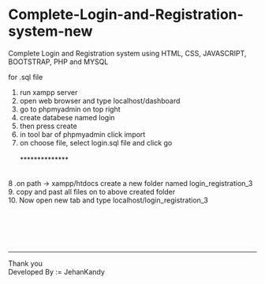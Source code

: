 # Complete-Login-and-Registration-system-new
Complete Login and Registration system using HTML, CSS, JAVASCRIPT, BOOTSTRAP, PHP and MYSQL
<br>

for .sql file
<br>
1. run xampp server<br>
2. open web browser and type localhost/dashboard<br>
3. go to phpmyadmin on top right<br>
4. create databese named login<br>
5. then press create<br>
6. in tool bar of phpmyadmin click import<br>
7. on choose file, select login.sql file and click go<br><br>
**************<br><br>

8 .on path -> xampp/htdocs create a new folder named login_registration_3<br>
9. copy and past all files on to above created folder<br>
10. Now open new tab and type localhost/login_registration_3<br>

<br><br><br><br>
************

Thank you <br>
Developed By := JehanKandy
